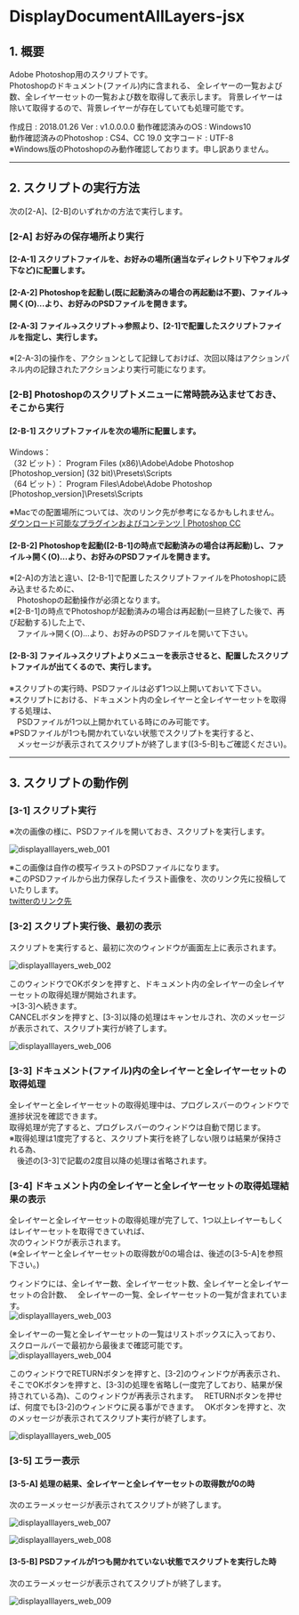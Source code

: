 # DisplayDocumentAllLayers-jsx  

## 1. 概要  
Adobe Photoshop用のスクリプトです。  
Photoshopのドキュメント(ファイル)内に含まれる、
全レイヤーの一覧および数、全レイヤーセットの一覧および数を取得して表示します。
背景レイヤーは除いて取得するので、背景レイヤーが存在していても処理可能です。

作成日 : 2018.01.26
Ver : v1.0.0.0.0 
動作確認済みのOS : Windows10  
動作確認済みのPhotoshop : CS4、CC 19.0
文字コード : UTF-8  
※Windows版のPhotoshopのみ動作確認しております。申し訳ありません。

- - -

## 2. スクリプトの実行方法  
次の[2-A]、[2-B]のいずれかの方法で実行します。

### [2-A] お好みの保存場所より実行

#### [2-A-1] スクリプトファイルを、お好みの場所(適当なディレクトリ下やフォルダ下など)に配置します。  

#### [2-A-2] Photoshopを起動し(既に起動済みの場合の再起動は不要)、ファイル→開く(O)...より、お好みのPSDファイルを開きます。  

#### [2-A-3] ファイル→スクリプト→参照より、[2-1]で配置したスクリプトファイルを指定し、実行します。  
※[2-A-3]の操作を、アクションとして記録しておけば、次回以降はアクションパネル内の記録されたアクションより実行可能になります。

### [2-B] Photoshopのスクリプトメニューに常時読み込ませておき、そこから実行

#### [2-B-1] スクリプトファイルを次の場所に配置します。  
Windows：  
（32 ビット）： Program Files (x86)\Adobe\Adobe Photoshop [Photoshop_version] (32 bit)\Presets\Scripts  
（64 ビット）： Program Files\Adobe\Adobe Photoshop [Photoshop_version]\Presets\Scripts  

※Macでの配置場所については、次のリンク先が参考になるかもしれません。  
[ダウンロード可能なプラグインおよびコンテンツ | Photoshop CC](https://helpx.adobe.com/jp/photoshop/kb/downloadable-plugins-and-content.html# "Adobe")  

#### [2-B-2] Photoshopを起動([2-B-1]の時点で起動済みの場合は再起動)し、ファイル→開く(O)...より、お好みのPSDファイルを開きます。  
※[2-A]の方法と違い、[2-B-1]で配置したスクリプトファイルをPhotoshopに読み込ませるために、  
　Photoshopの起動操作が必須となります。  
※[2-B-1]の時点でPhotoshopが起動済みの場合は再起動(一旦終了した後で、再び起動する)した上で、  
　ファイル→開く(O)...より、お好みのPSDファイルを開いて下さい。

#### [2-B-3] ファイル→スクリプトよりメニューを表示させると、配置したスクリプトファイルが出てくるので、実行します。  

※スクリプトの実行時、PSDファイルは必ず1つ以上開いておいて下さい。  
※スクリプトにおける、ドキュメント内の全レイヤーと全レイヤーセットを取得する処理は、  
　PSDファイルが1つ以上開かれている時にのみ可能です。  
※PSDファイルが1つも開かれていない状態でスクリプトを実行すると、  
　メッセージが表示されてスクリプトが終了します([3-5-B]もご確認ください)。　

- - -  

## 3. スクリプトの動作例  
### [3-1] スクリプト実行  
※次の画像の様に、PSDファイルを開いておき、スクリプトを実行します。  

![displayalllayers_web_001](https://user-images.githubusercontent.com/2978899/35427998-01df12f2-02b0-11e8-8c1b-7d7de5f9fce8.png)  

※この画像は自作の模写イラストのPSDファイルになります。  
※このPSDファイルから出力保存したイラスト画像を、次のリンク先に投稿していたりします。  
[twitterのリンク先](https://twitter.com/KohFlag/status/928910956926615552 "Twitter")  

### [3-2] スクリプト実行後、最初の表示  
スクリプトを実行すると、最初に次のウィンドウが画面左上に表示されます。  

![displayalllayers_web_002](https://user-images.githubusercontent.com/2978899/35428023-229b2378-02b0-11e8-83b4-2996b4fc90a8.png)  

このウィンドウでOKボタンを押すと、ドキュメント内の全レイヤーの全レイヤーセットの取得処理が開始されます。  
→[3-3]へ続きます。  
CANCELボタンを押すと、[3-3]以降の処理はキャンセルされ、次のメッセージが表示されて、スクリプト実行が終了します。  

![displayalllayers_web_006](https://user-images.githubusercontent.com/2978899/35428487-ab6c13ea-02b2-11e8-96f6-2c5fb3f70988.png)  

### [3-3] ドキュメント(ファイル)内の全レイヤーと全レイヤーセットの取得処理  
全レイヤーと全レイヤーセットの取得処理中は、プログレスバーのウィンドウで進捗状況を確認できます。  
取得処理が完了すると、プログレスバーのウィンドウは自動で閉じます。  
※取得処理は1度完了すると、スクリプト実行を終了しない限りは結果が保持される為、  
　後述の[3-3]で記載の2度目以降の処理は省略されます。　

### [3-4] ドキュメント内の全レイヤーと全レイヤーセットの取得処理結果の表示   
全レイヤーと全レイヤーセットの取得処理が完了して、1つ以上レイヤーもしくはレイヤーセットを取得できていれば、  
次のウィンドウが表示されます。  
(※全レイヤーと全レイヤーセットの取得数が0の場合は、後述の[3-5-A]を参照下さい。)   

ウィンドウには、全レイヤー数、全レイヤーセット数、全レイヤーと全レイヤーセットの合計数、　
全レイヤーの一覧、全レイヤーセットの一覧が含まれています。  
![displayalllayers_web_003](https://user-images.githubusercontent.com/2978899/35428463-8cddaef2-02b2-11e8-9ce5-bba16e39b987.png)  

全レイヤーの一覧と全レイヤーセットの一覧はリストボックスに入っており、　
スクロールバーで最初から最後まで確認可能です。  
![displayalllayers_web_004](https://user-images.githubusercontent.com/2978899/35428473-97b8df0e-02b2-11e8-92cd-b9cbe49ef7a8.png)  

このウィンドウでRETURNボタンを押すと、[3-2]のウィンドウが再表示され、　
そこでOKボタンを押すと、[3-3]の処理を省略し(一度完了しており、結果が保持されている為)、このウィンドウが再表示されます。　
RETURNボタンを押せば、何度でも[3-2]のウィンドウに戻る事ができます。　
OKボタンを押すと、次のメッセージが表示されてスクリプト実行が終了します。　

![displayalllayers_web_005](https://user-images.githubusercontent.com/2978899/35428479-9e838820-02b2-11e8-9929-57e7e194aba2.png)  

### [3-5] エラー表示  
#### [3-5-A] 処理の結果、全レイヤーと全レイヤーセットの取得数が0の時  
次のエラーメッセージが表示されてスクリプトが終了します。  

![displayalllayers_web_007](https://user-images.githubusercontent.com/2978899/35428493-b0d4145e-02b2-11e8-87e0-874d0e84073d.png)  

![displayalllayers_web_008](https://user-images.githubusercontent.com/2978899/35428496-b5bb37f4-02b2-11e8-9c12-f6827db5ef5b.png)  


#### [3-5-B] PSDファイルが1つも開かれていない状態でスクリプトを実行した時  
次のエラーメッセージが表示されてスクリプトが終了します。  

![displayalllayers_web_009](https://user-images.githubusercontent.com/2978899/35428504-c550d93a-02b2-11e8-969d-7145f62f11e2.png)  
